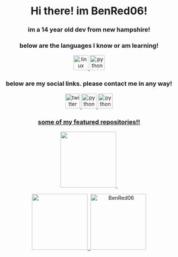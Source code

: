 <h1 align="center">Hi there! im BenRed06!</h1>
<h3 align="center">im a 14 year old dev from new hampshire!</h3>
<h3 align="center">below are the languages I know or am learning!</h3>
<p align="center">
    </a>
    <a href="https://www.linuxfoundation.org/" title="Linux">
        <img src="https://static.wikia.nocookie.net/logopedia/images/0/04/Linux_logo.png/revision/latest/scale-to-width-down/1000?cb=20120814052336" alt="linux" width="40" height="40" />
    </a>
    <a href="https://www.python.org/" title="Python">
        <img src="https://upload.wikimedia.org/wikipedia/commons/thumb/c/c3/Python-logo-notext.svg/1920px-Python-logo-notext.svg.png" alt="python" width="40" height="40" />
   </a>
   
<h3 align="center">below are my social links. please contact me in any way!</h3>    

<p align="center">
     </a>
    <a href="https://twitter.com/Ben69810452" title="twitter">
        <img src="https://acxcom.files.wordpress.com/2015/04/twitter_logo_blue.png" alt="twitter" width="40" height="40" />
    </a>
    <a href="https://github.com/BenRed06" title="github">
        <img src="https://cdn.afterdawn.fi/v3/news/original/github-logo.png" alt="python" width="40" height="40" />
      </a>
    <a href="https://www.instagram.com/benred06/" title="instagram">
        <img src="https://statesborodowntown.com/wp-content/uploads/2016/01/instagram-Logo-PNG-Transparent-Background-download.png" alt="python" width="40" height="40" />
    
    
<h3 align="center">some of my featured repositories!!</h3>
    </p>
<p align="center">
    <img height="150px" src="https://github-readme-stats.vercel.app/api/pin/?username=BenRed06&repo=discord.py explained)](https://github.com/BenRed06/discord.py-explained)" />&nbsp;
</p>
    

    
</p>
<p align="center">
    <img height="150px" src="https://github-readme-stats.vercel.app/api?username=BenRed06&show_icons=true&count_private=true&theme=tokyonight&hide=issues,contribs" />&nbsp;
    <img height="150px" src="https://github-readme-stats.vercel.app/api/top-langs/?username=BenRed06&layout=compact&count_private=true&theme=vue-dark" alt="BenRed06" />
</p>
